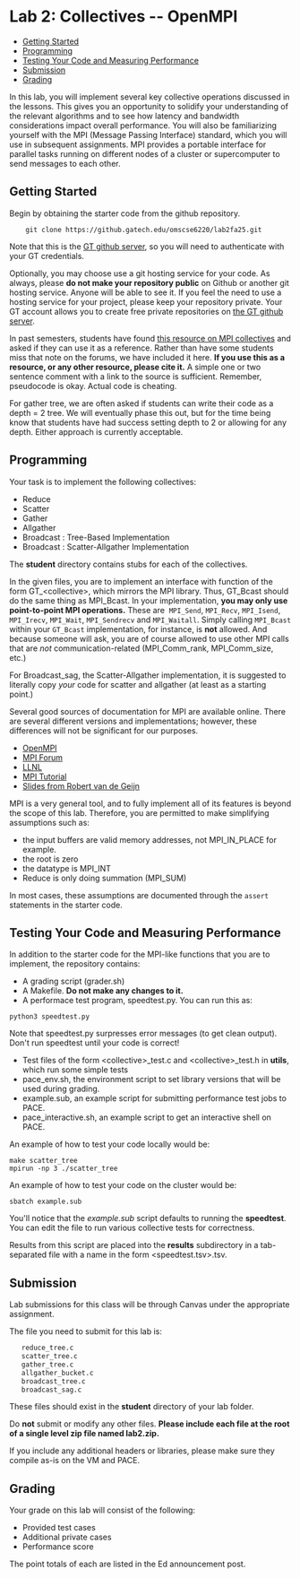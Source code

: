 # Lab 2: Collectives -- OpenMPI

  - [Getting Started](#getting-started)
  - [Programming](#programming)
  - [Testing Your Code and Measuring Performance](#testing-your-code-and-measuring-performance)
  - [Submission](#submission)
  - [Grading](#grading)

In this lab, you will implement several key collective operations discussed in the lessons. This gives you an opportunity to solidify your understanding of the relevant algorithms and to see how latency and bandwidth considerations impact overall performance. You will also be familiarizing yourself with the MPI (Message Passing Interface) standard, which you will use in subsequent assignments. MPI provides a portable interface for parallel tasks running on different nodes of a cluster or supercomputer to send messages to each other.

## Getting Started

Begin by obtaining the starter code from the github repository.

```
    git clone https://github.gatech.edu/omscse6220/lab2fa25.git
```

Note that this is the [GT github server](https://github.gatech.edu), so you will need to authenticate with your GT credentials.

Optionally, you may choose use a git hosting service for your code.  As always, please **do not make your repository public** on Github or another git hosting service.  Anyone will be able to see it.  If you feel the need to use a hosting service for your project, please keep your repository private.  Your GT account allows you to create free private repositories on [the GT github server](https://github.gatech.edu).

In past semesters, students have found [this resource on MPI collectives](https://www.cs.utexas.edu/users/flame/pubs/InterCol_TR.pdf) and asked if they can use it as a reference. Rather than have some students miss that note on the forums, we have included it here. **If you use this as a resource, or any other resource, please cite it.** A simple one or two sentence comment with a link to the source is sufficient. Remember, pseudocode is okay. Actual code is cheating.

For gather tree, we are often asked if students can write their code as a depth = 2 tree. We will eventually phase this out, but for the time being know that students have had success setting depth to 2 or allowing for any depth. Either approach is currently acceptable.

## Programming

Your task is to implement the following collectives:

*  Reduce
*  Scatter
*  Gather
*  Allgather
*  Broadcast : Tree-Based Implementation
*  Broadcast : Scatter-Allgather Implementation

The **student** directory contains stubs for each of the collectives.

In the given files, you are to implement an interface with function of the form GT\_\<collective\>, which mirrors the MPI library.  Thus, GT_Bcast should do the same thing as MPI_Bcast.  In your implementation, **you may only use point-to-point MPI operations.**  These are  `MPI_Send`, `MPI_Recv`, `MPI_Isend`, `MPI_Irecv`, `MPI_Wait`, `MPI_Sendrecv` and `MPI_Waitall`.  Simply calling `MPI_Bcast` within your `GT_Bcast` implementation, for instance, is **not** allowed. And because someone will ask, you are of course allowed to use other MPI calls that are *not* communication-related (MPI_Comm_rank, MPI_Comm_size, etc.)

For Broadcast_sag, the Scatter-Allgather implementation, it is suggested to literally copy *your* code for scatter and allgather (at least as a starting point.)

Several good sources of documentation for MPI are available online.  There are several different versions and implementations; however, these differences will not be significant for our purposes.

*  [OpenMPI](http://www.open-mpi.org/doc/)
*  [MPI Forum](http://www.mpi-forum.org/docs/)
*  [LLNL](https://hpc-tutorials.llnl.gov/mpi/)
*  [MPI Tutorial](http://mpitutorial.com/)
*  [Slides from Robert van de Geijn](documentation/collective_communication.pdf)

MPI is a very general tool, and to fully implement all of its features is beyond the scope of this lab.  Therefore, you are permitted to make simplifying assumptions such as:

*  the input buffers are valid memory addresses, not MPI_IN_PLACE for example.
*  the root is zero
*  the datatype is MPI_INT
*  Reduce is only doing summation (MPI_SUM)

In most cases, these assumptions are documented through the `assert` statements in the starter code.

## Testing Your Code and Measuring Performance

In addition to the starter code for the MPI-like functions that you are to implement, the repository contains:

*  A grading script (grader.sh)
*  A Makefile. **Do not make any changes to it.**
*  A performace test program, speedtest.py. You can run this as:
```
python3 speedtest.py
```
Note that speedtest.py surpresses error messages (to get clean output). Don't run speedtest until your code is correct!
*  Test files of the form \<collective\>\_test.c and \<collective\>\_test.h in **utils**, which run some simple tests
*  pace_env.sh, the environment script to set library versions that will be used during grading.
*  example.sub, an example script for submitting performance test jobs to PACE.
*  pace_interactive.sh, an example script to get an interactive shell on PACE.


An example of how to test your code locally would be:

```
make scatter_tree
mpirun -np 3 ./scatter_tree
```

An example of how to test your code on the cluster would be:

```
sbatch example.sub
```

You'll notice that the *example.sub* script defaults to running the **speedtest**. You can edit the file to run various collective tests for correctness. 

Results from this script are placed into the **results** subdirectory in a tab-separated file with a name in the form \<speedtest.tsv\>.tsv.

## Submission

Lab submissions for this class will be through Canvas under the appropriate assignment.

The file you need to submit for this lab is:

```sh
   reduce_tree.c
   scatter_tree.c
   gather_tree.c
   allgather_bucket.c
   broadcast_tree.c
   broadcast_sag.c
```
These files should exist in the **student** directory of your lab folder.

Do **not** submit or modify any other files. **Please include each file at the root of a single level zip file named lab2.zip.**

If you include any additional headers or libraries, please make sure they compile as-is on the VM and PACE.

## Grading

Your grade on this lab will consist of the following:

* Provided test cases
* Additional private cases
* Performance score

The point totals of each are listed in the Ed announcement post.
